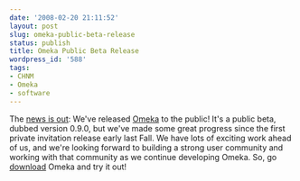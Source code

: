```yaml
---
date: '2008-02-20 21:11:52'
layout: post
slug: omeka-public-beta-release
status: publish
title: Omeka Public Beta Release
wordpress_id: '588'
tags:
- CHNM
- Omeka
- software
---
```


The [news is out](http://omeka.org/blog/2008/02/20/omeka-now-public/): We've released [Omeka](http://omeka.org) to the public! It's a public beta, dubbed version 0.9.0, but we've made some great progress since the first private invitation release early last Fall. We have lots of exciting work ahead of us, and we're looking forward to building a strong user community and working with that community as we continue developing Omeka. So, go [download](http://omeka.org/download/) Omeka and try it out!
